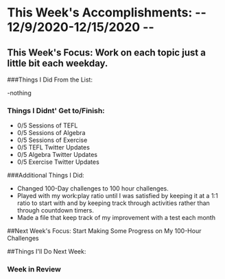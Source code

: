 # This Week's Accomplishments: -- 12/9/2020-12/15/2020 --

## This Week's Focus: Work on each topic just a little bit each weekday.

###Things I Did From the List: 

-nothing

### Things I Didnt' Get to/Finish:

- 0/5 Sessions of TEFL
- 0/5 Sessions of Algebra
- 0/5 Sessions of Exercise
- 0/5 TEFL Twitter Updates
- 0/5 Algebra Twitter Updates
- 0/5 Exercise Twitter Updates

###Additional Things I Did:

- Changed 100-Day challenges to 100 hour challenges.
- Played with my work:play ratio until I was satisfied by keeping it at a 1:1 ratio to start with and by keeping track
through activities rather than through countdown timers.
- Made a file that keep track of my improvement with a test each month

##Next Week's Focus: Start Making Some Progress on My 100-Hour Challenges

##Things I'll Do Next Week:



### Week in Review
